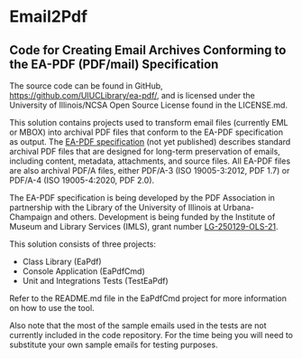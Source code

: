 # Email2Pdf

## Code for Creating Email Archives Conforming to the EA-PDF (PDF/mail) Specification

The source code can be found in GitHub, https://github.com/UIUCLibrary/ea-pdf/, and is licensed under the University of Illinois/NCSA Open Source License
found in the LICENSE.md.

This solution contains projects used to transform email files (currently EML or MBOX) into archival PDF files 
that conform to the EA-PDF specification as output. The [EA-PDF specification](https://pdfa.org/resource/ea-pdf/) (not yet published) describes standard
archival PDF files that are designed for long-term preservation of emails, including content, metadata, 
attachments, and source files. All EA-PDF files are also archival PDF/A files, either PDF/A-3 (ISO 19005-3:2012, PDF 1.7) 
or PDF/A-4 (ISO 19005-4:2020, PDF 2.0).  

The EA-PDF specification is being developed by the PDF Association in partnership with the Library of the 
University of Illinois at Urbana-Champaign and others. Development is being funded by the Institute of 
Museum and Library Services (IMLS), grant number [LG-250129-OLS-21](https://www.imls.gov/grants/awarded/lg-250129-ols-21).

This solution consists of three projects:
- Class Library (EaPdf)
- Console Application (EaPdfCmd)
- Unit and Integrations Tests (TestEaPdf)

Refer to the README.md file in the EaPdfCmd project for more information on how to use the tool.

Also note that the most of the sample emails used in the tests are not currently included in the code repository.  For
the time being you will need to substitute your own sample emails for testing purposes.  

